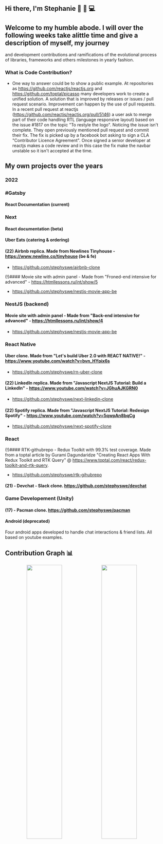 ## Hi there,  I'm Stephanie 👋 👩 💻     

## Welcome to my humble abode. I will over the following weeks take alittle time and give a description of myself, my journey
and development contributions and ramifications of the evolutional process of libraries, frameworks and others milestones in yearly fashion.

### What is Code Contribution? 
- One way to answer could be to show a public example. At repositories as <https://github.com/reactjs/reactjs.org> and <https://github.com/toptal/picasso> many developers work to create a unified solution. A solution that is improved by releases or issues / pull request scenario. Improvement can happen by the use of pull requests. In a recent pull request at reactjs (https://github.com/reactjs/reactjs.org/pull/5146) a user ask to merge part of their code handling RTL (language responsive layout) based on the issue #1817 on the topic "To restyle the logo". Noticing the issue isn't complete. They open previously mentioned pull request and commit their fix. The fix is picked up by a facebook bot asking to sign a CLA "Contributor Licence Agreement". Once signed a senior developer at reactjs makes a code review and in this case the fix make the navbar unstable so it isn't accepted at the time.

## My own projects over the years

### 2022
### #Gatsby
#### React Documentation (current)

### Next 
#### React documentation (beta)
#### Uber Eats (catering & ordering)
#### (22) Airbnb replica.  Made from Newlines Tinyhouse - https://www.newline.co/tinyhouse (be & fe) 
- https://github.com/stephyswe/airbnb-clone

(!)#### Movie site with admin panel - Made from "Froned-end intensive for advanced" - https://htmllessons.ru/int/show/5
- https://github.com/stephyswe/nestjs-movie-app-be


### NestJS (backend)
#### Movie site with admin panel - Made from "Back-end intensive for advanced" - https://htmllessons.ru/int/show/4
- https://github.com/stephyswe/nestjs-movie-app-be


### React Native
#### Uber clone. Made from "Let's build Uber 2.0 with REACT NATIVE!" - https://www.youtube.com/watch?v=bvn_HYpix6s
- https://github.com/stephyswe/rn-uber-clone

#### (22) LinkedIn replica. Made from "Javascript NextJS Tutorial: Build a LinkedIn" -  https://www.youtube.com/watch?v=JGhuAJKGRN0
- https://github.com/stephyswe/next-linkedin-clone
#### (22) Spotify replica. Made from "Javascript NextJS Tutorial: Redesign Spotify" -  https://www.youtube.com/watch?v=5qwpAn8bqCg
- https://github.com/stephyswe/next-spotify-clone

### React
(!)#### RTK-githubrepo - Redux Toolkit with 99.3% test coverage. Made from a toptal article by Gurami Dagundaridze "Creating React Apps With Redux Toolkit and RTK Query" @ https://www.toptal.com/react/redux-toolkit-and-rtk-query. 
- https://github.com/stephyswe/rtk-gihubrepo

#### (21) - Devchat - Slack clone. https://github.com/stephyswe/devchat

### Game Developement (Unity)
#### (17) - Pacman clone. https://github.com/stephyswe/pacman

#### Android (deprecated)
Four android apps developed to handle chat interactions & friend lists. All based on youtube examples.


## Contribution Graph 📊
<p align="center">
  <img width="48%" src="https://github-readme-stats.vercel.app/api?username=stephyswe&show_icons=true&theme=tokyonight" />
  <img width="48%" src="https://github-readme-streak-stats.herokuapp.com/?user=stephyswe&theme=tokyonight" />
</p>
